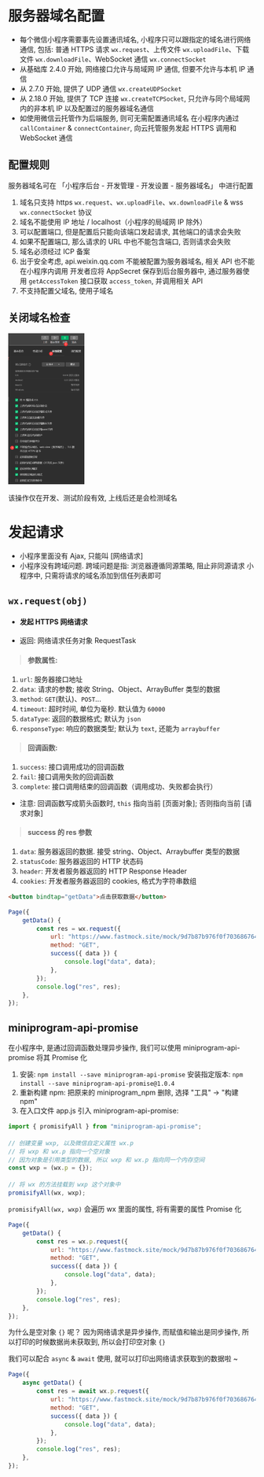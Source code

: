 # 服务器域名配置

-   每个微信小程序需要事先设置通讯域名, 小程序只可以跟指定的域名进行网络通信, 包括:
    普通 HTTPS 请求 `wx.request`、上传文件 `wx.uploadFile`、下载文件 `wx.downloadFile`、WebSocket 通信 `wx.connectSocket`
-   从基础库 2.4.0 开始, 网络接口允许与局域网 IP 通信, 但要不允许与本机 IP 通信
-   从 2.7.0 开始, 提供了 UDP 通信 `wx.createUDPSocket`
-   从 2.18.0 开始, 提供了 TCP 连接 `wx.createTCPSocket`, 只允许与同个局域网内的非本机 IP 以及配置过的服务器域名通信
-   如使用微信云托管作为后端服务, 则可无需配置通讯域名
    在小程序内通过 `callContainer` & `connectContainer`, 向云托管服务发起 HTTPS 调用和 WebSocket 通信

## 配置规则

服务器域名可在 「小程序后台 - 开发管理 - 开发设置 - 服务器域名」 中进行配置

1. 域名只支持 https `wx.request`、`wx.uploadFile`、`wx.downloadFile` & wss `wx.connectSocket` 协议
2. 域名不能使用 IP 地址 / localhost（小程序的局域网 IP 除外）
3. 可以配置端口, 但是配置后只能向该端口发起请求, 其他端口的请求会失败
4. 如果不配置端口, 那么请求的 URL 中也不能包含端口, 否则请求会失败
5. 域名必须经过 ICP 备案
6. 出于安全考虑, api.weixin.qq.com 不能被配置为服务器域名, 相关 API 也不能在小程序内调用
   开发者应将 AppSecret 保存到后台服务器中, 通过服务器使用 `getAccessToken` 接口获取 `access_token`, 并调用相关 API
7. 不支持配置父域名, 使用子域名

## 关闭域名检查

<img src="picture/image-20220221102903411.png" alt="image-20220221102903411" style="zoom:30%;" />

该操作仅在开发、测试阶段有效, 上线后还是会检测域名

# 发起请求

-   小程序里面没有 Ajax, 只能叫 [网络请求]
-   小程序没有跨域问题. 跨域问题是指: 浏览器遵循同源策略, 阻止非同源请求
    小程序中, 只需将请求的域名添加到信任列表即可

## `wx.request(obj)`

-   #### 发起 HTTPS 网络请求

-   返回: 网络请求任务对象 RequestTask

> #### 参数属性:

1. `url`: 服务器接口地址
2. `data`: 请求的参数; 接收 String、Object、ArrayBuffer 类型的数据
3. `method`: `GET`(默认)、`POST`...
4. `timeout`: 超时时间, 单位为毫秒. 默认值为 `60000`
5. `dataType`: 返回的数据格式; 默认为 `json`
6. `responseType`: 响应的数据类型; 默认为 `text`, 还能为 `arraybuffer`

> #### 回调函数:

1. `success`: 接口调用成功的回调函数
2. `fail`: 接口调用失败的回调函数
3. `complete`: 接口调用结束的回调函数（调用成功、失败都会执行）

-   注意: 回调函数写成箭头函数时, `this` 指向当前 [页面对象]; 否则指向当前 [请求对象]

> #### success 的 res 参数

1. `data`: 服务器返回的数据. 接受 string、Object、Arraybuffer 类型的数据
2. `statusCode`: 服务器返回的 HTTP 状态码
3. `header`: 开发者服务器返回的 HTTP Response Header
4. `cookies`: 开发者服务器返回的 cookies, 格式为字符串数组

```html
<button bindtap="getData">点击获取数据</button>
```

```js
Page({
    getData() {
        const res = wx.request({
            url: "https://www.fastmock.site/mock/9d7b87b976f0f703686764ab8a74d066/program/list",
            method: "GET",
            success({ data }) {
                console.log("data", data);
            },
        });
        console.log("res", res);
    },
});
```

## miniprogram-api-promise

在小程序中, 是通过回调函数处理异步操作, 我们可以使用 miniprogram-api-promise 将其 Promise 化

1. 安装: `npm install --save miniprogram-api-promise`
   安装指定版本: `npm install --save miniprogram-api-promise@1.0.4`
2. 重新构建 npm: 把原来的 miniprogram_npm 删除, 选择 "工具" → "构建 npm"
3. 在入口文件 app.js 引入 miniprogram-api-promise:

```js
import { promisifyAll } from "miniprogram-api-promise";

// 创建变量 wxp, 以及微信自定义属性 wx.p
// 将 wxp 和 wx.p 指向一个空对象
// 因为对象是引用类型的数据, 所以 wxp 和 wx.p 指向同一个内存空间
const wxp = (wx.p = {});

// 将 wx 的方法挂载到 wxp 这个对象中
promisifyAll(wx, wxp);
```

`promisifyAll(wx, wxp)` 会遍历 wx 里面的属性, 将有需要的属性 Promise 化

```js
Page({
    getData() {
        const res = wx.p.request({
            url: "https://www.fastmock.site/mock/9d7b87b976f0f703686764ab8a74d066/program/list",
            method: "GET",
            success({ data }) {
                console.log("data", data);
            },
        });
        console.log("res", res);
    },
});
```

为什么是空对象 `{}` 呢？
因为网络请求是异步操作, 而赋值和输出是同步操作, 所以打印的时候数据尚未获取到, 所以会打印空对象 `{}`

我们可以配合 `async` & `await` 使用, 就可以打印出网络请求获取到的数据啦 ~

```js
Page({
    async getData() {
        const res = await wx.p.request({
            url: "https://www.fastmock.site/mock/9d7b87b976f0f703686764ab8a74d066/program/list",
            method: "GET",
            success({ data }) {
                console.log("data", data);
            },
        });
        console.log("res", res);
    },
});
```
